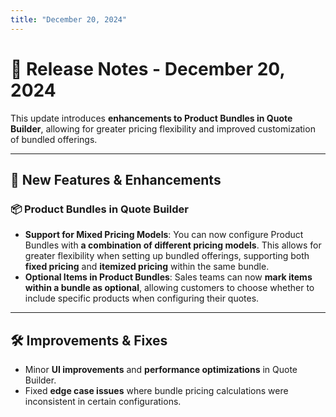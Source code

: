 ```yaml
---
title: "December 20, 2024"
---
```


# 📝 Release Notes - December 20, 2024

This update introduces **enhancements to Product Bundles in Quote Builder**, allowing for greater pricing flexibility and improved customization of bundled offerings.

---

## 🚀 **New Features & Enhancements**  

### **📦 Product Bundles in Quote Builder**
- **Support for Mixed Pricing Models**: You can now configure Product Bundles with **a combination of different pricing models**. This allows for greater flexibility when setting up bundled offerings, supporting both **fixed pricing** and **itemized pricing** within the same bundle.
- **Optional Items in Product Bundles**: Sales teams can now **mark items within a bundle as optional**, allowing customers to choose whether to include specific products when configuring their quotes.

---

## 🛠 **Improvements & Fixes**
- Minor **UI improvements** and **performance optimizations** in Quote Builder.
- Fixed **edge case issues** where bundle pricing calculations were inconsistent in certain configurations.

